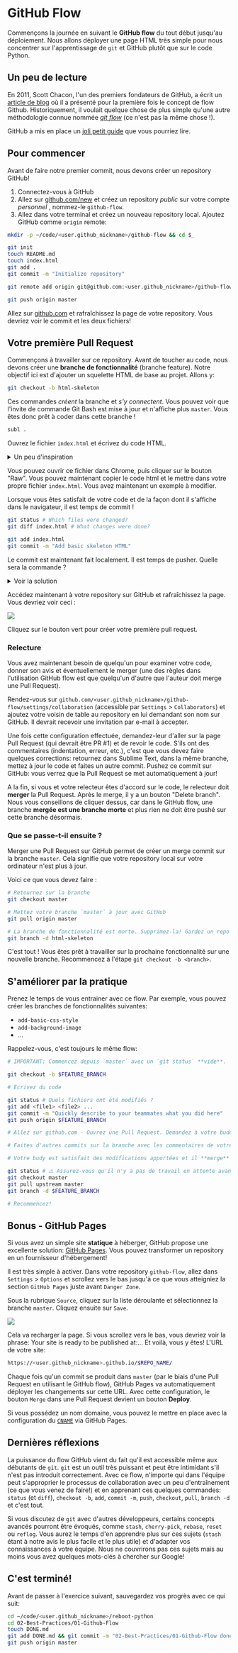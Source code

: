 # GitHub Flow

Commençons la journée en suivant le **GitHub flow** du tout début jusqu'au déploiement. Nous allons déployer une page HTML très simple pour nous concentrer sur l'apprentissage de `git` et GitHub plutôt que sur le code Python.

## Un peu de lecture

En 2011, Scott Chacon, l'un des premiers fondateurs de GitHub, a écrit un [article de blog](http://scottchacon.com/2011/08/31/github-flow.html) où il a présenté pour la première fois le concept de flow Github. Historiquement, il voulait quelque chose de plus simple qu'une autre méthodologie connue nommée [_git flow_](https://nvie.com/posts/a-successful-git-branching-model/) (ce n'est pas la même chose !).

GitHub a mis en place un [joli petit guide](https://guides.github.com/introduction/flow/) que vous pourriez lire.

## Pour commencer

Avant de faire notre premier commit, nous devons créer un repository GitHub!

1. Connectez-vous à GitHub
1. Allez sur [github.com/new](https://github.com/new) et créez un repository _public_  sur votre compte _personnel_ , nommez-le `github-flow`.
1. Allez dans votre terminal et créez un nouveau repository local. Ajoutez GitHub comme `origin` remote:

```bash
mkdir -p ~/code/<user.github_nickname>/github-flow && cd $_

git init
touch README.md
touch index.html
git add .
git commit -m "Initialize repository"

git remote add origin git@github.com:<user.github_nickname>/github-flow.git

git push origin master
```

Allez sur [github.com](https://github.com) et rafraîchissez la page de votre repository. Vous devriez voir le commit et les deux fichiers!

## Votre première Pull Request

Commençons à travailler sur ce repository. Avant de toucher au code, nous devons créer une **branche de fonctionnalité** (branche feature). Notre objectif ici est d'ajouter un squelette HTML de base au projet. Allons y:

```bash
git checkout -b html-skeleton
```

Ces commandes _créent_ la branche et _s'y connectent_. Vous pouvez voir que l'invite de commande Git Bash est mise à jour et n'affiche plus `master`. Vous êtes donc prêt à coder dans cette branche !

```bash
subl .
```

Ouvrez le fichier `index.html` et écrivez du code HTML.

<details><summary markdown='span'>Un peu d'inspiration
</summary>

👉 Voici quelques [inspirations](https://gist.github.com/ssaunier/faa9965201153555bc954fb4713eea7c) si besoin.
</details>

Vous pouvez ouvrir ce fichier dans Chrome, puis cliquer sur le bouton "Raw". Vous pouvez maintenant copier le code html et le mettre dans votre propre fichier `index.html`.
Vous avez maintenant un exemple à modifier.

Lorsque vous êtes satisfait de votre code et de la façon dont il s'affiche dans le navigateur, il est temps de commit !

```bash
git status # Which files were changed?
git diff index.html # What changes were done?

git add index.html
git commit -m "Add basic skeleton HTML"
```

Le commit est maintenant fait localement. Il est temps de pusher. Quelle sera la commande ?

<details><summary markdown='span'>Voir la solution
</summary>

```bash
git push origin html-skeleton
```
</details>

Accédez maintenant à votre repository sur GitHub et rafraîchissez la page. Vous devriez voir ceci :

![](https://res.cloudinary.com/wagon/image/upload/v1560714729/html-skeleton-pr-suggestion_ilh5o4.png)

Cliquez sur le bouton vert pour créer votre première pull request.

### Relecture

Vous avez maintenant besoin de quelqu'un pour examiner votre code, donner son avis et éventuellement le merger (une des règles dans l'utilisation  GitHub flow est que quelqu'un d'autre que l'auteur doit merge une Pull Request).

Rendez-vous sur `github.com/<user.github_nickname>/github-flow/settings/collaboration` (accessible par `Settings` > `Collaborators`) et ajoutez votre voisin de table au repository en lui demandant son nom sur GitHub. Il devrait recevoir une invitation par e-mail à accepter.

Une fois cette configuration effectuée, demandez-leur d'aller sur la page Pull Request (qui devrait être PR #1) et de revoir le code. S'ils ont des commentaires (indentation, erreur, etc.), c'est que vous devez faire quelques corrections: retournez dans Sublime Text, dans la même branche, mettez à jour le code et faites un autre commit. Pushez ce commit sur GitHub: vous verrez que la Pull Request se met automatiquement à jour!

A la fin, si vous et votre relecteur êtes d'accord sur le code, le relecteur doit **merger** la Pull Request. Après le merge, il y a un bouton "Delete branch". Nous vous conseillons de cliquer dessus, car dans le GitHub flow, une branche **mergée est une branche morte** et plus rien ne doit être pushé sur cette branche désormais.

### Que se passe-t-il ensuite ?

Merger une Pull Request sur GitHub permet de créer un merge commit sur la branche `master`. Cela signifie que votre repository local sur votre ordinateur n'est plus à jour.

Voici ce que vous devez faire :

```bash
# Retournez sur la branche
git checkout master

# Mettez votre branche `master` à jour avec GitHub
git pull origin master

# La branche de fonctionnalité est morte. Supprimez-la! Gardez un repo vide
git branch -d html-skeleton
```

C'est tout ! Vous êtes prêt à travailler sur la prochaine fonctionnalité sur une nouvelle branche. Recommencez à l'étape `git checkout -b <branch>`.

## S'améliorer par la pratique

Prenez le temps de vous entrainer avec ce flow. Par exemple, vous pouvez créer les branches de fonctionnalités suivantes:

- `add-basic-css-style`
- `add-background-image`
- ...

Rappelez-vous, c'est toujours le même flow:

```bash
# IMPORTANT: Commencez depuis `master` avec un `git status` **vide**.

git checkout -b $FEATURE_BRANCH

# Écrivez du code

git status # Quels fichiers ont été modifiés ?
git add <file1> <file2> ...
git commit -m "Quickly describe to your teammates what you did here"
git push origin $FEATURE_BRANCH

# Allez sur github.com - Ouvrez une Pull Request. Demandez à votre buddy de la relire

# Faites d'autres commits sur la branche avec les commentaires de votre buddy

# Votre budy est satisfait des modifications apportées et il **merge** la Pull Request.

git status # ⚠️ Assurez-vous qu'il n'y a pas de travail en attente avant de changer de branche!
git checkout master
git pull upstream master
git branch -d $FEATURE_BRANCH

# Recommencez!
```

## Bonus - GitHub Pages

Si vous avez un simple site **statique** à héberger, GitHub propose une excellente solution: [GitHub Pages](https://pages.github.com/). Vous pouvez transformer un repository en un fournisseur d'hébergement!

Il est très simple à activer. Dans votre repository `github-flow`, allez dans `Settings` > `Options` et scrollez vers le bas jusqu'à ce que vous atteigniez la section `GitHub Pages` juste avant `Danger Zone`.

Sous la rubrique `Source`, cliquez sur la liste déroulante et sélectionnez la branche `master`. Cliquez ensuite sur `Save`.

![](https://res.cloudinary.com/wagon/image/upload/v1560714628/enable-github-pages_w5clbv.png)

Cela va recharger la page. Si vous scrollez vers le bas, vous devriez voir la phrase: Your site is ready to be published at:...  Et voilà, vous y êtes! L'URL de votre site:

```bash
https://<user.github_nickname>.github.io/$REPO_NAME/
```

Chaque fois qu'un commit se produit dans `master` (par le biais d'une Pull Request en utilisant le GitHub flow), GitHub Pages va automatiquement déployer les changements sur cette URL. Avec cette configuration, le bouton `Merge` dans une Pull Request devient un bouton **Deploy**.

Si vous possédez un nom domaine, vous pouvez le mettre en place avec la configuration du [`CNAME`](https://help.github.com/articles/using-a-custom-domain-with-github-pages/) via GitHub Pages.

## Dernières réflexions

La puissance du flow GitHub vient du fait qu'il est accessible même aux débutants de `git`. `git` est un outil très puissant et peut être intimidant s'il n'est pas introduit correctement. Avec ce flow, n'importe qui dans l'équipe peut s'approprier le processus de collaboration avec un peu d'entraînement (ce que vous venez de faire!) et en apprenant ces quelques commandes: `status` (et `diff`), `checkout -b`, `add`, `commit -m`, `push`, `checkout`, `pull`, `branch -d` et c'est tout.

Si vous discutez de `git` avec d'autres développeurs, certains concepts avancés pourront être évoqués, comme `stash`, `cherry-pick`, `rebase`, `reset` ou `reflog`. Vous aurez le temps d'en apprendre plus sur ces sujets (`stash` étant à notre avis le plus facile et le plus utile) et d'adapter vos connaissances à votre équipe. Nous ne couvrirons pas ces sujets mais au moins vous avez quelques mots-clés à chercher sur Google!

## C'est terminé!

Avant de passer à l'exercice suivant, sauvegardez vos progrès avec ce qui suit:

```bash
cd ~/code/<user.github_nickname>/reboot-python
cd 02-Best-Practices/01-Github-Flow
touch DONE.md
git add DONE.md && git commit -m "02-Best-Practices/01-Github-Flow done"
git push origin master
```
